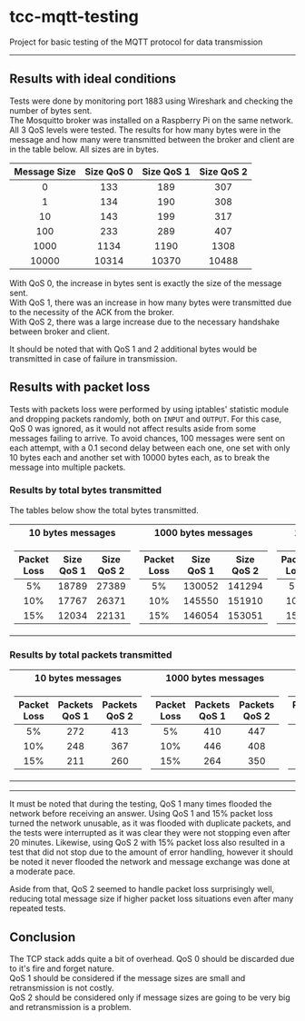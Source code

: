 # tcc-mqtt-testing
Project for basic testing of the MQTT protocol for data transmission

---

## Results with ideal conditions

Tests were done by monitoring port 1883 using Wireshark and checking the number of bytes sent.  
The Mosquitto broker was installed on a Raspberry Pi on the same network.  
All 3 QoS levels were tested. The results for how many bytes were in the message and how many were transmitted between
the broker and client are in the table below. All sizes are in bytes.

| Message Size | Size QoS 0 | Size QoS 1 | Size QoS 2 |
|:---:|:---:|:---:|:---:|
| 0     | 133   | 189   | 307   |
| 1     | 134   | 190   | 308   |
| 10    | 143   | 199   | 317   |
| 100   | 233   | 289   | 407   |
| 1000  | 1134  | 1190  | 1308  |
| 10000 | 10314 | 10370 | 10488 |

With QoS 0, the increase in bytes sent is exactly the size of the message sent.  
With QoS 1, there was an increase in how many bytes were transmitted due to the necessity of the ACK from the broker.  
With QoS 2, there was a large increase due to the necessary handshake between broker and client.

It should be noted that with QoS 1 and 2 additional bytes would be transmitted in case of failure in transmission.

## Results with packet loss

Tests with packets loss were performed by using iptables' statistic module and dropping packets randomly, both on
`INPUT` and `OUTPUT`. For this case, QoS 0 was ignored, as it would not affect results aside from some messages
failing to arrive. To avoid chances, 100 messages were sent on each attempt, with a 0.1 second delay between each one, 
one set with only 10 bytes each and another set with 10000 bytes each, as to break the message into multiple packets. 


### Results by total bytes transmitted

The tables below show the total bytes transmitted.

<table>
<tr><th>10 bytes messages</th><th>1000 bytes messages</th><th>10000 bytes messages</th></tr>
<tr><td>

|Packet Loss| Size QoS 1 | Size QoS 2|
|:---:|:---:|:---:|
| 5%  | 18789 | 27389 |
| 10% | 17767 | 26371 |
| 15% | 12034 | 22131 |

</td>
<td>

|Packet Loss| Size QoS 1 | Size QoS 2|
|:---:|:---:|:---:|
| 5%  | 130052 | 141294 |
| 10% | 145550 | 151910 |
| 15% | 146054 | 153051 |

</td><td>

|Packet Loss| Size QoS 1 | Size QoS 2|
|:---:|:---:|:---:|
| 5%  | 1088600 | 1133308 |
| 10% | 1935283 | 1181716 |
| 15% | unstable| unstable|

</td></tr> </table>

### Results by total packets transmitted

<table>
<tr><th>10 bytes messages</th><th>1000 bytes messages</th><th>10000 bytes messages</th></tr>
<tr><td>

|Packet Loss| Packets QoS 1 | Packets QoS 2|
|:---:|:---:|:---:|
| 5%  | 272 | 413 |
| 10% | 248 | 367 |
| 15% | 211 | 260 |

</td>
<td>

|Packet Loss| Packets QoS 1 | Packets QoS 2|
|:---:|:---:|:---:|
| 5%  | 410 | 447 |
| 10% | 446 | 408 |
| 15% | 264 | 350 |

</td><td>

|Packet Loss| Packets QoS 1 | Packets QoS 2|
|:---:|:---:|:---:|
| 5%  | 862 | 1042 |
| 10% | 1046 | 1089 |
| 15% | unstable| unstable|

</td></tr> </table>

---

It must be noted that during the testing, QoS 1 many times flooded the network before receiving an answer. Using
QoS 1 and 15% packet loss turned the network unusable, as it was flooded with duplicate packets, and the tests were
interrupted as it was clear they were not stopping even after 20 minutes. Likewise, using QoS 2 with 15% packet loss
also resulted in a test that did not stop due to the amount of error handling, however it should be noted it never 
flooded the network and message exchange was done at a moderate pace.

Aside from that, QoS 2 seemed to handle packet loss surprisingly well, reducing total message size if higher packet loss
situations even after many repeated tests.

## Conclusion

The TCP stack adds quite a bit of overhead. QoS 0 should be discarded due to it's fire and forget nature.  
QoS 1 should be considered if the message sizes are small and retransmission is not costly.  
QoS 2 should be considered only if message sizes are going to be very big and retransmission is a problem.


